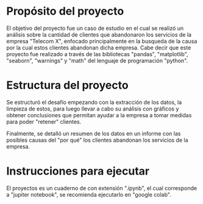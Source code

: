 # Propósito del proyecto

El objetivo del proyecto fue un caso de estudio en el cual se realizó un análisis sobre la cantidad de clientes que abandonaron los servicios de la empresa "Telecom X", enfocado principalmente en la busqueda de la causa por la cual estos clientes abandonan dicha empresa. Cabe decir que este proyecto fue realizado a través de las bibliotecas "pandas", "matplotlib", "seaborn", "warnings" y "math" del lenguaje de programación "python".

# Estructura del proyecto

Se estructuró el desafío empezando con la extracción de los datos, la limpieza de estos, para luego llevar a cabo su análisis con gráficos y obtener conclusiones que permitan ayudar a la empresa a tomar medidas para poder "retener" clientes.

Finalmente, se detalló un resumen de los datos en un informe con las posibles causas del "por qué" los clientes abandonan los servicios de la empresa.

# Instrucciones para ejecutar

El proyectos es un cuaderno de con extensión ".ipynb", el cual corresponde a "jupiter notebook", se recomienda ejecutarlo en "google colab".
